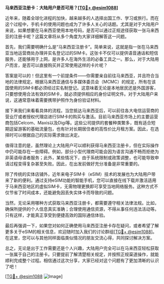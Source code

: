**马来西亚注册卡：大陆用户是否可用？[[TG💪+ @esim1088](https://t.me/s/esim1088)]**

近年来，随着全球化进程的加快，越来越多的人选择出国工作、学习或旅行。而在这个过程中，手机卡的使用问题也成为了许多人关心的话题。尤其是对于大陆用户来说，如果想要在马来西亚使用本地号码，是否可以通过正规途径获取一张马来西亚的注册卡呢？这篇文章将从多个角度为大家详细解答这一问题。

首先，我们需要明确什么是“马来西亚注册卡”。简单来说，这就是指一张在马来西亚当地运营商处办理并实名登记过的SIM卡。这张卡不仅可以提供语音通话和短信服务，还能够用于上网，是许多人在海外生活的必备工具之一。那么，对于大陆用户而言，是否可以直接购买并正常使用这样的卡片呢？

答案是可以的！但这里有一个前提条件——你需要亲自前往马来西亚，并且符合当地的法律规定。根据马来西亚通信与多媒体委员会（MCMC）的规定，所有在该国使用的SIM卡都必须经过实名制登记。这意味着无论是本地居民还是外国游客，只要想使用合法有效的SIM卡，就必须提供相应的身份证明文件。对于大陆用户来说，这通常意味着需要携带护照作为身份验证材料。

接下来我们来看看具体的流程。当您抵达马来西亚后，可以前往各大电信运营商的营业厅或者授权代理店进行SIM卡的购买与激活。目前马来西亚市场上的主要运营商包括Celcom、Maxis以及Digi等。这些公司提供的套餐种类繁多，既有适合短期逗留游客的基础流量包，也有针对长期居住者的高性价比月租方案。因此，在选择时可以根据自己的实际需求做出决定。

值得注意的是，虽然理论上大陆用户可以顺利获得马来西亚注册卡，但在实际操作中仍可能存在一些障碍。例如，部分小型代理商可能会因为语言沟通不畅而拒绝为非英语母语者服务；此外，某些情况下，由于系统限制或政策调整，也可能导致申请过程变得复杂甚至失败。因此，在出发前做好充分准备是非常重要的。

除了传统的实体店铺外，近年来电子SIM卡（eSIM）技术的发展也为大陆用户带来了新的便利。通过支持eSIM功能的智能手机，您可以直接在线下载并激活适用于马来西亚地区的虚拟SIM卡，无需物理更换即可享受当地网络服务。这种方式不仅节省了时间成本，还能避免因丢失实体卡而导致的问题。

当然，无论采用哪种方式获取马来西亚注册卡，都需要遵守相关法律法规。比如，确保所提供的个人信息真实准确；合理使用通信资源，不得从事任何违法活动等。只有这样，才能真正享受到便捷高效的国际通信体验。

最后再强调一下，如果您对如何正确使用马来西亚注册卡存在疑问，或者希望了解更多关于eSIM的相关信息，欢迎随时加入我们的讨论群组[[TG💪+ @esim1088](https://t.me/s/esim1088)]。在这里，您可以与其他同样面临类似情况的朋友交流心得，共同探讨解决方案。

总之，无论是出于工作需要还是个人兴趣，大陆用户完全可以在马来西亚轻松获取一张属于自己的注册卡。只要提前了解清楚相关规定，并按照正规渠道操作，就能顺利完成整个过程。相信通过这次分享，大家已经对这个问题有了更加清晰的认识了吧！

[[TG💪+ @esim1088](https://t.me/s/esim1088) ![Image](https://i.postimg.cc/4NQfJmqS/Snipaste-2025-05-13-00-14-12.png)]